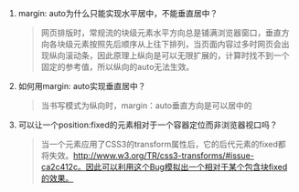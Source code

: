 1. margin: auto为什么只能实现水平居中，不能垂直居中？

    > 网页排版时，常规流的块级元素水平方向总是铺满浏览器窗口，垂直方向各块级元素按照先后顺序从上往下排列，当页面内容过多时网页会出现纵向滚动条，因此原理上纵向是可以无限扩展的，计算时找不到一个固定的参考值，所以纵向的auto无法生效。
    
2. 如何用margin: auto实现垂直居中？

    > 当书写模式为纵向时，margin：auto垂直方向是可以居中的
    
3. 可以让一个position:fixed的元素相对于一个容器定位而非浏览器视口吗？

    > 当一个元素应用了CSS3的transform属性后，它的后代元素的fixed都将失效。http://www.w3.org/TR/css3-transforms/#issue-ca2c412c。因此可以利用这个Bug模拟出一个相对于某个包含块fixed的效果。
    
